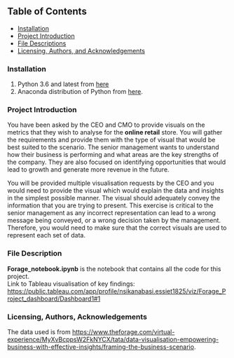 ## Table of Contents
- [Installation](#install)
- [Project Introduction](#intro)
- [File Descriptions](#describe)
- [Licensing, Authors, and Acknowledgements](#acknowledge)

<a id='install'></a>
### Installation
1. Python 3.6 and latest from [here](https://www.python.org/downloads/)
2. Anaconda distribution of Python from [here](https://www.anaconda.com/blog/anaconda-distribution-2022-10#).

<a id='intro'></a>
### Project Introduction

You have been asked by the CEO and CMO to provide visuals on the metrics that they wish to analyse for the __online retail__ store. You will gather the requirements and provide them with the type of visual that would be best suited to the scenario. The senior management wants to understand how their business is performing and what areas are the key strengths of the company. They are also focused on identifying opportunities that would lead to growth and generate more revenue in the future.

You will be provided multiple visualisation requests by the CEO and you would need to provide the visual which would explain the data and insights in the simplest possible manner. The visual should adequately convey the information that you are trying to present. This exercise is critical to the senior management as any incorrect representation can lead to a wrong message being conveyed, or a wrong decision taken by the management. Therefore, you would need to make sure that the correct visuals are used to represent each set of data.


<a id='describe'></a>
### File Description
__Forage_notebook.ipynb__ is the notebook that contains all the code for this project.<br>
Link to Tableau visualisation of key findings: https://public.tableau.com/app/profile/nsikanabasi.essiet1825/viz/Forage_Project_dashboard/Dashboard1#1

<a id='acknowledge'></a>
### Licensing, Authors, Acknowledgements
The data used is from https://www.theforage.com/virtual-experience/MyXvBcppsW2FkNYCX/tata/data-visualisation-empowering-business-with-effective-insights/framing-the-business-scenario.